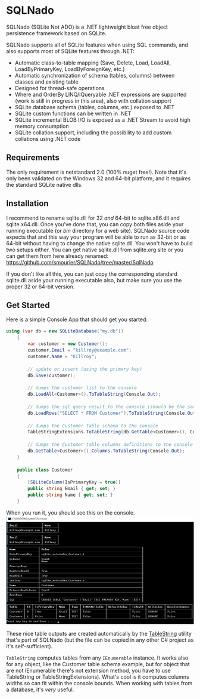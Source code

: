 # SQLNado
SQLNado (SQLite Not ADO) is a .NET lightweight bloat free object persistence framework based on SQLite.

SQLNado supports all of SQLite features when using SQL commands, and also supports most of SQLite features through .NET:

* Automatic class-to-table mapping (Save, Delete, Load, LoadAll, LoadByPrimaryKey, LoadByForeignKey, etc.)
* Automatic synchronization of schema (tables, columns) between classes and existing table
* Designed for thread-safe operations
* Where and OrderBy LINQ/IQueryable .NET expressions are supported (work is still in progress in this area), also with collation support
* SQLite database schema (tables, columns, etc.) exposed to .NET
* SQLite custom functions can be written in .NET
* SQLite incremental BLOB I/O is exposed as a .NET Stream to avoid high memory consumption
* SQLite  collation support, including the possibility to add custom collations using .NET code

## Requirements
The only requirement is netstandard 2.0 (100% nuget free!). Note that it's only been validated on the Windows 32 and 64-bit platform, and it requires the standard SQLite native dlls.

## Installation
I recommend to rename sqlite.dll for 32 *and* 64-bit to sqlite.x86.dll and sqlite.x64.dll. Once you've done that, you can copy both files aside your running executable (or *bin* directory for a web site). SQLNado source code expects that and this way your program will be able to run as 32-bit or as 64-bit without having to change the native sqlite.dll. You won't have to build two setups either. You can get native sqlite.dll from sqlite.org site or you can get them from here already renamed: https://github.com/smourier/SQLNado/tree/master/SqlNado

If you don't like all this, you can just copy the corresponding standard sqlite.dll aside your running executable also, but make sure you use the proper 32 or 64-bit version.

## Get Started
Here is a simple Console App that should get you started:

```csharp
using (var db = new SQLiteDatabase("my.db"))
    {
        var customer = new Customer();
        customer.Email = "killroy@example.com";
        customer.Name = "Killroy";

        // update or insert (using the primary key)
        db.Save(customer);

        // dumps the customer list to the console
        db.LoadAll<Customer>().ToTableString(Console.Out);

        // dumps the sql query result to the console (should be the same as previous)
        db.LoadRows("SELECT * FROM Customer").ToTableString(Console.Out);

        // dumps the Customer table schema to the console
        TableStringExtensions.ToTableString(db.GetTable<Customer>(), Console.Out);

        // dumps the Customer table columns definitions to the console
        db.GetTable<Customer>().Columns.ToTableString(Console.Out);
    }

    public class Customer
    {
        [SQLiteColumn(IsPrimaryKey = true)]
        public string Email { get; set; }
        public string Name { get; set; }
    }
```    
When you run it, you should see this on the console.
![Console Output](/Doc/Images/TableString1.png?raw=true)

These nice table outputs are created automatically by the [TableString](/SqlNado/Utilities/TableString.cs) utility that's part of SQLNado (but the file can be copied in any other C# project as it's self-sufficient).

`TableString` computes tables from any `IEnumerable` instance. It works also for any object, like the Customer table schema example, but for object that are not IEnumerable there's not extension method, you have to use TableString or TableStringExtensions). What's cool is it computes columns widths so can fit within the console bounds. When working with tables from a database, it's *very* useful.
